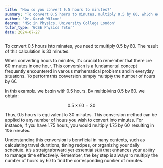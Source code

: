 ```yaml
---
title: "How do you convert 0.5 hours to minutes?"
summary: "To convert 0.5 hours to minutes, multiply 0.5 by 60, which equals 30 minutes."
author: "Dr. Sarah Wilson"
degree: "MSc in Physics, University College London"
tutor_type: "GCSE Physics Tutor"
date: 2024-07-27
---
```


To convert $0.5$ hours into minutes, you need to multiply $0.5$ by $60$. The result of this calculation is $30$ minutes.

When converting hours to minutes, it's crucial to remember that there are $60$ minutes in one hour. This conversion is a fundamental concept frequently encountered in various mathematical problems and in everyday situations. To perform this conversion, simply multiply the number of hours by $60$.

In this example, we begin with $0.5$ hours. By multiplying $0.5$ by $60$, we obtain:

$$
0.5 \times 60 = 30
$$

Thus, $0.5$ hours is equivalent to $30$ minutes. This conversion method can be applied to any number of hours you wish to convert into minutes. For instance, if you have $1.75$ hours, you would multiply $1.75$ by $60$, resulting in $105$ minutes.

Understanding this conversion is beneficial in many contexts, such as calculating travel durations, timing recipes, or organizing your daily schedule. It’s a straightforward yet essential skill that enhances your ability to manage time effectively. Remember, the key step is always to multiply the number of hours by $60$ to find the corresponding number of minutes.
    